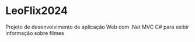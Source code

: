# LeoFlix2024
Projeto de desenvolvimento de aplicação Web com .Net MVC C# para exibir informação sobre filmes
